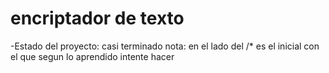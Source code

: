 <h1>encriptador de texto</h1>

-Estado del proyecto: casi terminado nota: en el lado del /* es el inicial con el que segun lo aprendido intente hacer
